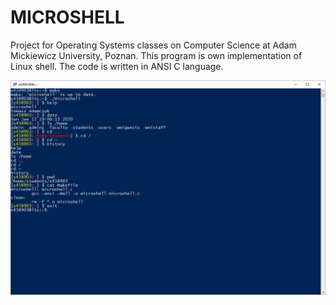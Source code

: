 # MICROSHELL

Project for Operating Systems classes on Computer Science at Adam Mickiewicz University, Poznan. This program is own implementation of Linux shell. The code is written in ANSI C language.

![12345](https://github.com/WangHoHan/microshell/blob/master/microshell.png)
